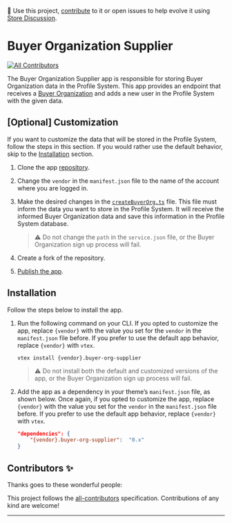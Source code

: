 📢 Use this project, [contribute](https://github.com/vtex-apps/buyer-org-supplier) to it or open issues to help evolve it using [Store Discussion](https://github.com/vtex-apps/store-discussion).

# Buyer Organization Supplier

<!-- DOCS-IGNORE:start -->
<!-- ALL-CONTRIBUTORS-BADGE:START - Do not remove or modify this section -->
[![All Contributors](https://img.shields.io/badge/all_contributors-0-orange.svg?style=flat-square)](#contributors-)
<!-- ALL-CONTRIBUTORS-BADGE:END -->
<!-- DOCS-IGNORE:end -->


The Buyer Organization Supplier app is responsible for storing Buyer Organization data in the Profile System. This app provides an endpoint that receives a [Buyer Organization](https://github.com/vtex-apps/buyer-org-supplier/blob/ec15a9b202f48c4ab94095b02348e70eebde5583/node/typings/buyerOrgService.d.ts) and adds a new user in the Profile System with the given data.

## [Optional] Customization

If you want to customize the data that will be stored in the Profile System, follow the steps in this section. If you would rather use the default behavior, skip to the [Installation](#installation) section.

1. Clone the app [repository](https://github.com/vtex-apps/buyer-org-supplier).
2. Change the `vendor` in the `manifest.json` file to the name of the account where you are logged in.
3. Make the desired changes in the [`createBuyerOrg.ts`](https://github.com/vtex-apps/buyer-org-supplier/blob/main/node/routes/createBuyerOrg.ts) file. This file must inform the data you want to store in the Profile System. It will receive the informed Buyer Organization data and save this information in the Profile System database.
    >⚠️ Do not change the `path` in the `service.json` file, or the Buyer Organization sign up process will fail.

4. Create a fork of the repository.
5. [Publish the app](https://developers.vtex.com/vtex-developer-docs/docs/vtex-io-documentation-publishing-an-app).


## Installation

Follow the steps below to install the app.

1. Run the following command on your CLI. If you opted to customize the app, replace `{vendor}` with the value you set for the `vendor` in the `manifest.json` file before. If you prefer to use the default app behavior, replace `{vendor}` with `vtex`.

    ```
    vtex install {vendor}.buyer-org-supplier
    ```

    >⚠️ Do not install both the default and customized versions of the app, or the Buyer Organization sign up process will fail.

2. Add the app as a dependency in your theme’s `manifest.json` file, as shown below. Once again, if you opted to customize the app, replace `{vendor}` with the value you set for the `vendor` in the `manifest.json` file before. If you prefer to use the default app behavior, replace `{vendor}` with `vtex`.

    ```json
    "dependencies": {
        "{vendor}.buyer-org-supplier":  "0.x"
    }
    ```


## Contributors ✨

Thanks goes to these wonderful people:

<!-- ALL-CONTRIBUTORS-LIST:START - Do not remove or modify this section -->
<!-- prettier-ignore-start -->
<!-- markdownlint-disable -->
<!-- markdownlint-enable -->
<!-- prettier-ignore-end -->
<!-- ALL-CONTRIBUTORS-LIST:END -->

This project follows the [all-contributors](https://github.com/all-contributors/all-contributors) specification. Contributions of any kind are welcome!

<!-- DOCS-IGNORE:end -->

---- 
